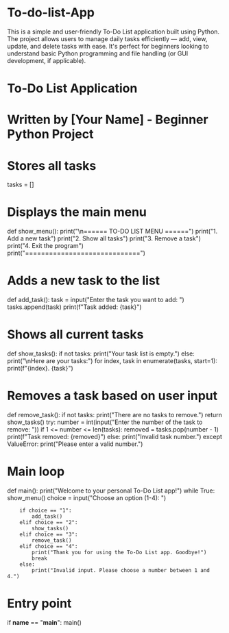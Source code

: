 # To-do-list-App
This is a simple and user-friendly To-Do List application built using Python. The project allows users to manage daily tasks efficiently — add, view, update, and delete tasks with ease. It's perfect for beginners looking to understand basic Python programming and file handling (or GUI development, if applicable).
# To-Do List Application
# Written by [Your Name] - Beginner Python Project

# Stores all tasks
tasks = []

# Displays the main menu
def show_menu():
    print("\n====== TO-DO LIST MENU ======")
    print("1. Add a new task")
    print("2. Show all tasks")
    print("3. Remove a task")
    print("4. Exit the program")
    print("=============================")

# Adds a new task to the list
def add_task():
    task = input("Enter the task you want to add: ")
    tasks.append(task)
    print(f"Task added: {task}")

# Shows all current tasks
def show_tasks():
    if not tasks:
        print("Your task list is empty.")
    else:
        print("\nHere are your tasks:")
        for index, task in enumerate(tasks, start=1):
            print(f"{index}. {task}")

# Removes a task based on user input
def remove_task():
    if not tasks:
        print("There are no tasks to remove.")
        return
    show_tasks()
    try:
        number = int(input("Enter the number of the task to remove: "))
        if 1 <= number <= len(tasks):
            removed = tasks.pop(number - 1)
            print(f"Task removed: {removed}")
        else:
            print("Invalid task number.")
    except ValueError:
        print("Please enter a valid number.")

# Main loop
def main():
    print("Welcome to your personal To-Do List app!")
    while True:
        show_menu()
        choice = input("Choose an option (1-4): ")

        if choice == "1":
            add_task()
        elif choice == "2":
            show_tasks()
        elif choice == "3":
            remove_task()
        elif choice == "4":
            print("Thank you for using the To-Do List app. Goodbye!")
            break
        else:
            print("Invalid input. Please choose a number between 1 and 4.")

# Entry point
if __name__ == "__main__":
    main()

